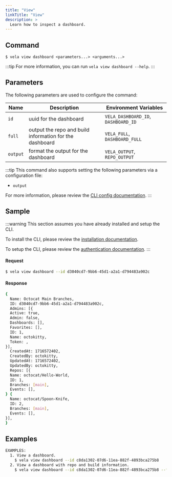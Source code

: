 ```yaml
---
title: "View"
linkTitle: "View"
description: >
  Learn how to inspect a dashboard.
---
```


## Command

```
$ vela view dashboard <parameters...> <arguments...>
```

:::tip
For more information, you can run `vela view dashboard --help`.
:::

## Parameters

The following parameters are used to configure the command:

| Name     | Description                                             | Environment Variables               |
| -------- | ------------------------------------------------------- | ----------------------------------- |
| `id`     | uuid for the dashboard                                  | `VELA_DASHBOARD_ID`, `DASHBOARD_ID` |
| `full`   | output the repo and build information for the dashboard | `VELA_FULL`, `DASHBOARD_FULL`       |
| `output` | format the output for the dashboard                     | `VELA_OUTPUT`, `REPO_OUTPUT`        |

:::tip
This command also supports setting the following parameters via a configuration file:

- `output`

For more information, please review the [CLI config documentation](/docs/reference/cli/config/).
:::

## Sample

:::warning
This section assumes you have already installed and setup the CLI.

To install the CLI, please review the [installation documentation](/docs/reference/cli/install.md).

To setup the CLI, please review the [authentication documentation](/docs/reference/cli/authentication/).
:::

#### Request

```sh
$ vela view dashboard --id d3040cd7-9bb6-45d1-a2a1-d794483a902c
```

#### Response

```sh
{
  Name: Octocat Main Branches,
  ID: d3040cd7-9bb6-45d1-a2a1-d794483a902c,
  Admins: [{
  Active: true,
  Admin: false,
  Dashboards: [],
  Favorites: [],
  ID: 1,
  Name: octokitty,
  Token: ,
}],
  CreatedAt: 1716572402,
  CreatedBy: octokitty,
  UpdatedAt: 1716572402,
  UpdatedBy: octokitty,
  Repos: [{
  Name: octocat/Hello-World,
  ID: 1,
  Branches: [main],
  Events: [],
} {
  Name: octocat/Spoon-Knife,
  ID: 2,
  Branches: [main],
  Events: [],
}],
}
```

## Examples

```sh
EXAMPLES:
  1. View a dashboard.
    $ vela view dashboard --id c8da1302-07d6-11ea-882f-4893bca275b8
  2. View a dashboard with repo and build information.
    $ vela view dashboard --id c8da1302-07d6-11ea-882f-4893bca275b8 --full
```
